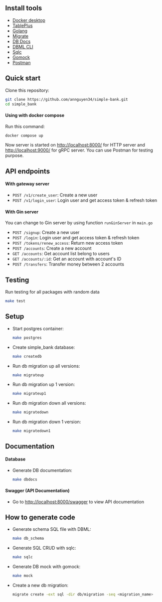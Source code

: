 ## Install tools

- [Docker desktop](https://www.docker.com/products/docker-desktop)
- [TablePlus](https://tableplus.com/)
- [Golang](https://golang.org/)
- [Migrate](https://github.com/golang-migrate/migrate/tree/master/cmd/migrate)
- [DB Docs](https://dbdocs.io/docs)
- [DBML CLI](https://www.dbml.org/cli/#installation)
- [Sqlc](https://github.com/kyleconroy/sqlc#installation)
- [Gomock](https://github.com/golang/mock)
- [Postman](https://www.postman.com/)

## Quick start

Clone this repository:

```sh
git clone https://github.com/annguyen34/simple-bank.git
cd simple_bank
```

#### Using with docker compose

Run this command:

```sh
docker compose up
```

Now server is started on [http://localhost:8000/](http://localhost:8000/) for HTTP server and [http://localhost:9000/](http://localhost:9000/) for gRPC server. You can use Postman for testing purpose.

## API endpoints

#### With gateway server

- `POST /v1/create_user`: Create a new user
- `POST /v1/login_user`: Login user and get access token & refresh token

#### With Gin server

You can change to Gin server by using function `runGinServer` in `main.go`

- `POST /signup`: Create a new user
- `POST /login`: Login user and get access token & refresh token
- `POST /tokens/renew_access`: Return new access token
- `POST /accounts`: Create a new account
- `GET /accounts`: Get account list belong to users
- `GET /accounts/:id`: Get an account with account's ID
- `POST /transfers`: Transfer money between 2 accounts

## Testing

Run testing for all packages with random data

```sh
make test
```

## Setup

- Start postgres container:

  ```bash
  make postgres
  ```

- Create simple_bank database:

  ```bash
  make createdb
  ```

- Run db migration up all versions:

  ```bash
  make migrateup
  ```

- Run db migration up 1 version:

  ```bash
  make migrateup1
  ```

- Run db migration down all versions:

  ```bash
  make migratedown
  ```

- Run db migration down 1 version:
  ```bash
  make migratedown1
  ```

## Documentation

#### Database

- Generate DB documentation:

  ```bash
  make dbdocs
  ```

#### Swagger (API Documentation)

- Go to [http://localhost:8000/swagger](http://localhost:8000/swagger) to view API documentation

## How to generate code

- Generate schema SQL file with DBML:

  ```bash
  make db_schema
  ```

- Generate SQL CRUD with sqlc:

  ```bash
  make sqlc
  ```

- Generate DB mock with gomock:

  ```bash
  make mock
  ```

- Create a new db migration:
  ```bash
  migrate create -ext sql -dir db/migration -seq <migration_name>
  ```
